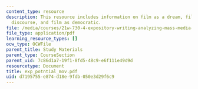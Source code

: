 ```yaml
---
content_type: resource
description: This resource includes information on film as a dream, film as emotional
  discourse, and film as democratic.
file: /media/courses/21w-730-4-expository-writing-analyzing-mass-media-spring-2001/d7195755e874d18e9fdb050e3d29f6c9_exp_potntial_mov.pdf
file_type: application/pdf
learning_resource_types: []
ocw_type: OCWFile
parent_title: Study Materials
parent_type: CourseSection
parent_uid: 7c86d1a7-19f1-8fd5-48c9-e6f111e49d9d
resourcetype: Document
title: exp_potntial_mov.pdf
uid: d7195755-e874-d18e-9fdb-050e3d29f6c9
---
```

